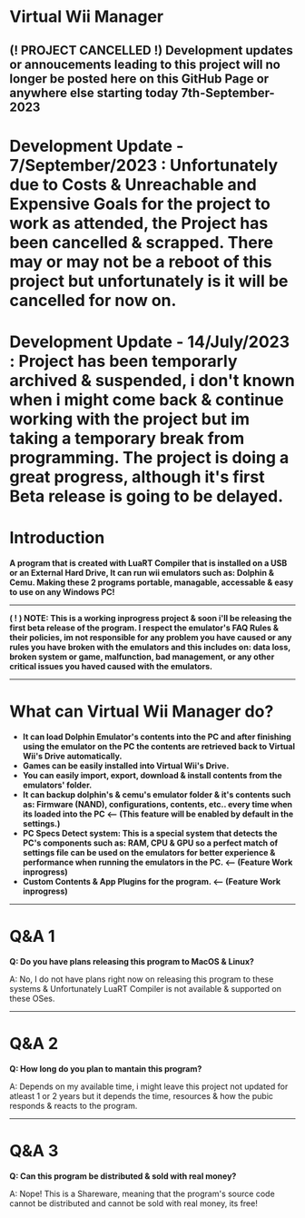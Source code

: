 <head>

<h1> Virtual Wii Manager </h1>

   </head>

<h2>(! PROJECT CANCELLED !) Development updates or annoucements leading to this project will no longer be posted here on this GitHub Page or anywhere else starting today 7th-September-2023</h2>

<h1>Development Update - 7/September/2023 : Unfortunately due to Costs & Unreachable and Expensive Goals for the project to work as attended, the Project has been cancelled & scrapped. There may or may not be a reboot of this project but unfortunately is it will be cancelled for now on. </h1>


<h1>Development Update - 14/July/2023 : Project has been temporarly archived & suspended, i don't known when i might come back & continue working with the project but im taking a temporary break from programming. The project is doing a great progress, although it's first Beta release is going to be delayed.</h1>

<h1> Introduction </h1>
   
**A program that is created with LuaRT Compiler that is installed on a USB or an External Hard Drive, It can run wii emulators such as: Dolphin &amp; Cemu. Making these 2 programs portable, managable, accessable & easy to use on any Windows PC!** 


 <hr>

 
**( ! ) NOTE: This is a working inprogress project & soon i'll be releasing the first beta release of the program. I respect the emulator's FAQ Rules & their policies, im not responsible for any problem you have caused or any rules you have broken with the emulators and this includes on: data loss, broken system or game, malfunction, bad management, or any other critical issues you haved caused with the emulators.**

 <hr>  
 
<h1> What can Virtual Wii Manager do? </h1>

- **It can load Dolphin Emulator's contents into the PC and after finishing using the emulator on the PC the contents are retrieved back to Virtual Wii's Drive automatically.**
- **Games can be easily installed into Virtual Wii's Drive.**
- **You can easily import, export, download & install contents from the emulators' folder.**
- **It can backup dolphin's & cemu's emulator folder & it's contents such as: Firmware (NAND), configurations, contents, etc.. every time when its loaded into the PC <-- (This feature will be enabled by default in the settings.)**
- **PC Specs Detect system: This is a special system that detects the PC's components such as: RAM, CPU & GPU so a perfect match of settings file can be used on the emulators for better experience & performance when running the emulators in the PC. <-- (Feature Work inprogress)**
- **Custom Contents & App Plugins for the program. <-- (Feature Work inprogress)**

 <hr>  

<h1> Q&A 1 </h1>

**Q: Do you have plans releasing this program to MacOS & Linux?**

A: No, I do not have plans right now on releasing this program to these systems & Unfortunately LuaRT Compiler is not available & supported on these OSes.

 <hr>  

<h1> Q&A 2 </h1>

**Q: How long do you plan to mantain this program?**

A: Depends on my available time, i might leave this project not updated for atleast 1 or 2 years but it depends the time, resources & how the pubic responds & reacts to the program.

 <hr>  

<h1> Q&A 3 </h1>

**Q: Can this program be distributed & sold with real money?**

A: Nope! This is a Shareware, meaning that the program's source code cannot be distributed and cannot be sold with real money, its free!


